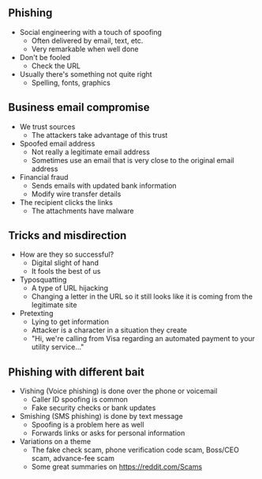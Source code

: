 ## Phishing
- Social engineering with a touch of spoofing
	- Often delivered by email, text, etc.
	- Very remarkable when well done
- Don't be fooled
	- Check the URL
- Usually there's something not quite right
	- Spelling, fonts, graphics
## Business email compromise
- We trust sources
	- The attackers take advantage of this trust
- Spoofed email address
	- Not really a legitimate email address
	- Sometimes use an email that is very close to the original email address
- Financial fraud
	- Sends emails with updated bank information
	- Modify wire transfer details
- The recipient clicks the links
	- The attachments have malware
## Tricks and misdirection
- How are they so successful?
	- Digital slight of hand
	- It fools the best of us
- Typosquatting
	- A type of URL hijacking
	- Changing a letter in the URL so it still looks like it is coming from the legitimate site
- Pretexting
	- Lying to get information
	- Attacker is a character in a situation they create
	- "Hi, we're calling from Visa regarding an automated payment to your utility service..."
## Phishing with different bait
- Vishing (Voice phishing) is done over the phone or voicemail
	- Caller ID spoofing is common
	- Fake security checks or bank updates
- Smishing (SMS phishing) is done by text message
	- Spoofing is a problem here as well
	- Forwards links or asks for personal information
- Variations on a theme
	- The fake check scam, phone verification code scam, Boss/CEO scam, advance-fee scam
	- Some great summaries on https://reddit.com/Scams